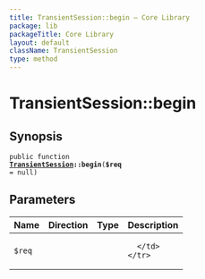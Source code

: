 ```yaml
---
title: TransientSession::begin — Core Library
package: lib
packageTitle: Core Library
layout: default
className: TransientSession
type: method
---
```


# TransientSession::begin

## Synopsis

<code>public function <b><a href="TransientSession">TransientSession</a>::begin</b>(<b>$req</b> = null)</code>

## Parameters

<table>
  <thead>
    <tr>
      <th>Name</th>
      <th>Direction</th>
      <th>Type</th>
      <th>Description</th>
    </tr>
  </thead>
  <tbody>
    <tr>
      <td><code>$req</code>
      <td><i></i></td>
      <td></td>
      <td>

      </td>
    </tr>
  </tbody>
</table>

